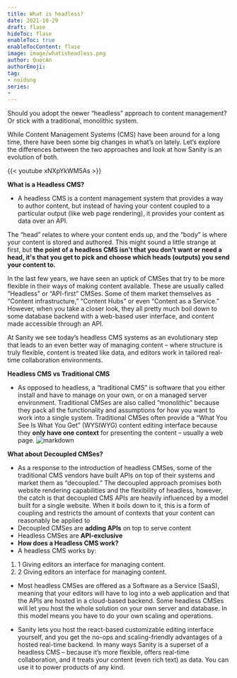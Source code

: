 ```yaml
---
title: What is headless?
date: 2021-10-29
draft: flase
hideToc: flase
enableToc: true
enableTocContent: flase
image: image/whatisheadless.png
author: QuocAn
authorEmoji: 
tag:
- noidung
series:
-
---
```


Should you adopt the newer “headless” approach to content management? Or stick with a traditional, monolithic system.

While Content Management Systems (CMS) have been around for a long time, there have been some big changes in what’s on lately. Let’s explore the differences between the two approaches and look at how Sanity is an evolution of both.


{{< youtube xNXpYkWM5As >}}


__What is a Headless CMS?__
* A headless CMS is a content management system that provides a way to author content, but instead of having your content coupled to a particular output (like web page rendering), it provides your content as data over an API.

The “head” relates to where your content ends up, and the “body” is where your content is stored and authored. This might sound a little strange at first, but __the point of a headless CMS isn't that you don't want or need a head, it's that you get to pick and choose which heads (outputs) you send your content to.__

In the last few years, we have seen an uptick of CMSes that try to be more flexible in their ways of making content available. These are usually called “Headless” or “API-first” CMSes. Some of them market themselves as “Content infrastructure,” “Content Hubs” or even “Content as a Service.” However, when you take a closer look, they all pretty much boil down to some database backend with a web-based user interface, and content made accessible through an API.

At Sanity we see today’s headless CMS systems as an evolutionary step that leads to an even better way of managing content – where structure is truly flexible, content is treated like data, and editors work in tailored real-time collaboration environments.

__Headless CMS vs Traditional CMS__
* As opposed to headless, a “traditional CMS” is software that you either install and have to manage on your own, or on a managed server environment. Traditional CMSes are also called “monolithic” because they pack all the functionality and assumptions for how you want to work into a single system. Traditional CMSes often provide a “What You See Is What You Get” (WYSIWYG) content editing interface because they __only have one context__ for presenting the content – usually a web page.
![markdown](https://cdn.sanity.io/images/3do82whm/next/665ee622d8843e9bd55dc8035ea21c717f410326-3388x2946.png?w=720&h=626&fit=clip&auto=format)

__What about Decoupled CMSes?__
* As a response to the introduction of headless CMSes, some of the traditional CMS vendors have built APIs on top of their systems and market them as “decoupled.” The decoupled approach promises both website rendering capabilities and the flexibility of headless, however, the catch is that decoupled CMS APIs are heavily influenced by a model built for a single website. When it boils down to it, this is a form of coupling and restricts the amount of contexts that your content can reasonably be applied to
* Decoupled CMSes are __adding APIs__ on top to serve content
* Headless CMSes are __API-exclusive__
* __How does a Headless CMS work?__
* A headless CMS works by:
 1. 1 Giving editors an interface for managing content.
 2. 2 Giving editors an interface for managing content.
 * Most headless CMSes are offered as a Software as a Service (SaaS), meaning that your editors will have to log into a web application and that the APIs are hosted in a cloud-based backend. Some headless CMSes will let you host the whole solution on your own server and database. In this model means you have to do your own scaling and operations.

* Sanity lets you host the react-based customizable editing interface yourself, and you get the no-ops and scaling-friendly advantages of a hosted real-time backend. In many ways Sanity is a superset of a headless CMS – because it’s more flexible, offers real-time collaboration, and it treats your content (even rich text) as data. You can use it to power products of any kind.
